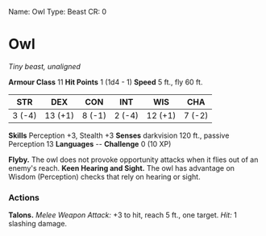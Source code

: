 Name: Owl
Type: Beast
CR: 0

# Owl
_Tiny beast, unaligned_

**Armour Class** 11
**Hit Points** 1 (1d4 - 1)
**Speed** 5 ft., fly 60 ft.

| STR     | DEX     | CON     | INT     | WIS     | CHA     |
|---------|---------|---------|---------|---------|---------|
| 3 (-4)  | 13 (+1) | 8 (-1)  | 2 (-4)  | 12 (+1) | 7 (-2)  |  

**Skills** Perception +3, Stealth +3
**Senses** darkvision 120 ft., passive Perception 13
**Languages** --
**Challenge** 0 (10 XP)

**Flyby.** The owl does not provoke opportunity attacks when it flies out of an enemy's reach.
**Keen Hearing and Sight.** The owl has advantage on Wisdom (Perception) checks that rely on hearing or sight.

### Actions
**Talons.** _Melee Weapon Attack:_ +3 to hit, reach 5 ft., one target. _Hit:_ 1 slashing damage.